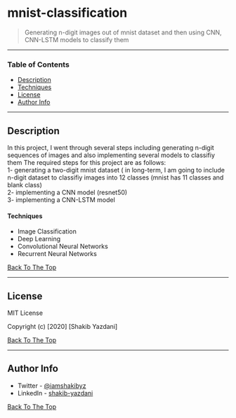 # mnist-classification

> Generating n-digit images out of mnist dataset and then using CNN, CNN-LSTM models to classify them

---

### Table of Contents

- [Description](#description)
- [Techniques](#techniques)
- [License](#license)
- [Author Info](#author-info)

---

## Description

In this project, I went through several steps including generating n-digit sequences of images and also implementing several models to classifiy them
The required steps for this project are as follows: <br/>
1- generating a two-digit mnist dataset ( in long-term, I am going to include n-digit dataset to classifiy images into 12 classes (mnist has 11 classes and blank class) <br/>
2- implementing a CNN model (resnet50)<br/>
3- implementing a CNN-LSTM model<br/>


#### Techniques

- Image Classification
- Deep Learning
- Convolutional Neural Networks
- Recurrent Neural Networks

[Back To The Top](#mnist-classification)

---

## License

MIT License

Copyright (c) [2020] [Shakib Yazdani]


[Back To The Top](#mnist-classification)

---

## Author Info

- Twitter - [@iamshakibyz](https://twitter.com/iamshakibyz)
- LinkedIn - [shakib-yazdani](https://www.linkedin.com/in/shakib-yazdani)

[Back To The Top](#mnist-classification)
